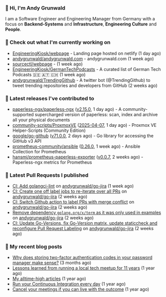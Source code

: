 ### 👋 Hi, I'm Andy Grunwald

I am a Software Engineer and Engineering Manager from Germany with a focus on **Backend-Systems** and **Infrastructure**, **Engineering Culture** and **People**.

### 👷 Check out what I'm currently working on


- [EngineeringKiosk/webpage](https://github.com/EngineeringKiosk/webpage) - Landing page hosted on netlify (1 day ago)
- [andygrunwald/andygrunwald.com](https://github.com/andygrunwald/andygrunwald.com) - andygrunwald.com (1 week ago)
- [sourcectl/webpage](https://github.com/sourcectl/webpage) -  (1 week ago)
- [EngineeringKiosk/GermanTechPodcasts](https://github.com/EngineeringKiosk/GermanTechPodcasts) - A curated list of German Tech Podcasts 🇩🇪 🇦🇹 🇨🇭 (1 week ago)
- [andygrunwald/TrendingGithub](https://github.com/andygrunwald/TrendingGithub) - A twitter bot (@TrendingGithub) to tweet trending repositories and developers from GitHub (2 weeks ago)

### 🔭 Latest releases I've contributed to


- [paperless-ngx/paperless-ngx](https://github.com/paperless-ngx/paperless-ngx) ([v2.15.0](https://github.com/paperless-ngx/paperless-ngx/releases/tag/v2.15.0), 1 day ago) - A community-supported supercharged version of paperless: scan, index and archive all your physical documents
- [community-scripts/ProxmoxVE](https://github.com/community-scripts/ProxmoxVE) ([2025-04-07](https://github.com/community-scripts/ProxmoxVE/releases/tag/2025-04-07), 1 day ago) - Proxmox VE Helper-Scripts (Community Edition) 
- [google/go-github](https://github.com/google/go-github) ([v71.0.0](https://github.com/google/go-github/releases/tag/v71.0.0), 2 days ago) - Go library for accessing the GitHub v3 API
- [prometheus-community/ansible](https://github.com/prometheus-community/ansible) ([0.26.0](https://github.com/prometheus-community/ansible/releases/tag/0.26.0), 1 week ago) - Ansible Collection for Prometheus
- [hansmi/prometheus-paperless-exporter](https://github.com/hansmi/prometheus-paperless-exporter) ([v0.0.7](https://github.com/hansmi/prometheus-paperless-exporter/releases/tag/v0.0.7), 2 weeks ago) - Paperless-ngx metrics for Prometheus

### 🔨 Latest Pull Requests I published


- [CI: Add golangci-lint](https://github.com/andygrunwald/go-jira/pull/712) on [andygrunwald/go-jira](https://github.com/andygrunwald/go-jira) (1 week ago)
- [CI: Create one off label jobs to re-iterate over all PRs](https://github.com/andygrunwald/go-jira/pull/711) on [andygrunwald/go-jira](https://github.com/andygrunwald/go-jira) (2 weeks ago)
- [CI: Switch Github action to label PRs with merge conflict](https://github.com/andygrunwald/go-jira/pull/710) on [andygrunwald/go-jira](https://github.com/andygrunwald/go-jira) (2 weeks ago)
- [Remove dependency `golang.org/x/term` as it was only used in examples](https://github.com/andygrunwald/go-jira/pull/709) on [andygrunwald/go-jira](https://github.com/andygrunwald/go-jira) (2 weeks ago)
- [CI: Update Go-Versions, fix Go-Version matrix, update staticcheck and reconfigure Pull Request Labeling](https://github.com/andygrunwald/go-jira/pull/707) on [andygrunwald/go-jira](https://github.com/andygrunwald/go-jira) (2 weeks ago)

### 📝 My recent blog posts


- [Why does storing two-factor authentication codes in your password manager make sense?](https://andygrunwald.com/blog/why-does-storing-two-factor-authentication-codes-in-your-password-manager-make-sense/) (3 months ago)
- [Lessons learned from running a local tech meetup for 11 years](https://andygrunwald.com/blog/lessons-learned-from-running-a-local-tech-meetup-for-11-years/) (1 year ago)
- [My alltime-high articles](https://andygrunwald.com/blog/my-all-time-high-articles/) (1 year ago)
- [Run your Continuous Integration every day](https://andygrunwald.com/blog/run-your-continuous-integration-every-day/) (1 year ago)
- [Cancel your meetings if you can live with the outcome](https://andygrunwald.com/blog/cancel-your-meetings-if-you-can-live-with-the-outcome/) (1 year ago)
